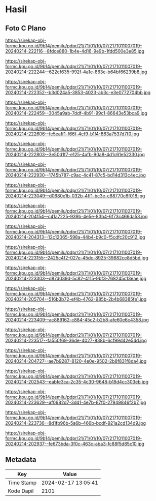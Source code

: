 # Hasil

## Foto C Plano

https://sirekap-obj-formc.kpu.go.id/9b14/pemilu/pdpr/21/71/01/10/07/2171011007019-20240214-222116--8fdce880-1b4e-4d16-9e9b-1fdd500e3e85.jpg

https://sirekap-obj-formc.kpu.go.id/9b14/pemilu/pdpr/21/71/01/10/07/2171011007019-20240214-222244--622cf635-992f-4a1e-863e-b64bf66239b8.jpg

https://sirekap-obj-formc.kpu.go.id/9b14/pemilu/pdpr/21/71/01/10/07/2171011007019-20240214-222352--b3d024a5-3853-4023-ab3c-e3e0772704bb.jpg

https://sirekap-obj-formc.kpu.go.id/9b14/pemilu/pdpr/21/71/01/10/07/2171011007019-20240214-222459--3045a9ab-7ddf-4b91-99c1-86643e53bca9.jpg

https://sirekap-obj-formc.kpu.go.id/9b14/pemilu/pdpr/21/71/01/10/07/2171011007019-20240214-222606--fe5eaff1-f66f-4cf9-b1f4-863a7537d7f0.jpg

https://sirekap-obj-formc.kpu.go.id/9b14/pemilu/pdpr/21/71/01/10/07/2171011007019-20240214-222803--3e50d1f7-e125-4afb-90a8-4d1c61e52330.jpg

https://sirekap-obj-formc.kpu.go.id/9b14/pemilu/pdpr/21/71/01/10/07/2171011007019-20240214-222930--1745b787-c9ac-4c41-87c5-bd14d313c4ec.jpg

https://sirekap-obj-formc.kpu.go.id/9b14/pemilu/pdpr/21/71/01/10/07/2171011007019-20240214-223049--d0680e1b-032b-4ff1-bc3e-c88770c6f018.jpg

https://sirekap-obj-formc.kpu.go.id/9b14/pemilu/pdpr/21/71/01/10/07/2171011007019-20240214-204154--c41a7225-939b-4e5e-83b4-6f73c466da53.jpg

https://sirekap-obj-formc.kpu.go.id/9b14/pemilu/pdpr/21/71/01/10/07/2171011007019-20240214-204313--12c12065-598a-44b4-b9c0-f5cdfc20c912.jpg

https://sirekap-obj-formc.kpu.go.id/9b14/pemilu/pdpr/21/71/01/10/07/2171011007019-20240214-223155--2425c4f2-027e-45dc-8925-39882ce8d5bd.jpg

https://sirekap-obj-formc.kpu.go.id/9b14/pemilu/pdpr/21/71/01/10/07/2171011007019-20240214-223303--d87d039d-5c82-4115-9bf3-768245c13eae.jpg

https://sirekap-obj-formc.kpu.go.id/9b14/pemilu/pdpr/21/71/01/10/07/2171011007019-20240214-205704--516b3b72-ef4b-4762-985b-2b4b68385fe1.jpg

https://sirekap-obj-formc.kpu.go.id/9b14/pemilu/pdpr/21/71/01/10/07/2171011007019-20240214-223409--ac889162-c884-45c2-b2b8-afe60e6c4358.jpg

https://sirekap-obj-formc.kpu.go.id/9b14/pemilu/pdpr/21/71/01/10/07/2171011007019-20240214-223517--fa550f69-36de-4027-838b-6cf99d42e54d.jpg

https://sirekap-obj-formc.kpu.go.id/9b14/pemilu/pdpr/21/71/01/10/07/2171011007019-20240214-204727--ae7b9287-8120-4e0e-9502-2b8f831f8da4.jpg

https://sirekap-obj-formc.kpu.go.id/9b14/pemilu/pdpr/21/71/01/10/07/2171011007019-20240214-202543--eabfe3ca-2c35-4c30-9648-b18d4cc303eb.jpg

https://sirekap-obj-formc.kpu.go.id/9b14/pemilu/pdpr/21/71/01/10/07/2171011007019-20240214-223629--af0982d7-3dd1-4e7b-87f0-27949846f2b7.jpg

https://sirekap-obj-formc.kpu.go.id/9b14/pemilu/pdpr/21/71/01/10/07/2171011007019-20240214-223736--8d1fb96b-5a6b-466b-bcdf-921a2cd134d9.jpg

https://sirekap-obj-formc.kpu.go.id/9b14/pemilu/pdpr/21/71/01/10/07/2171011007019-20240214-202937--fe673bda-3f0c-463c-aba3-fc88f5d85c10.jpg


## Metadata

| Key        | Value               |
| ---------- | ------------------- |
| Time Stamp | 2024-02-17 13:05:41 |
| Kode Dapil | 2101                |



